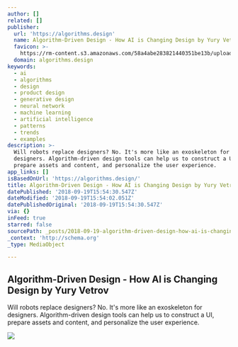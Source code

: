 ```yaml
---
author: []
related: []
publisher:
  url: 'https://algorithms.design'
  name: Algorithm-Driven Design - How AI is Changing Design by Yury Vetrov
  favicon: >-
    https://rm-content.s3.amazonaws.com/58a4abe283821440351be13b/upload-905fc510-fb5b-11e6-b326-9b217b12a9f3_144.png
  domain: algorithms.design
keywords:
  - ai
  - algorithms
  - design
  - product design
  - generative design
  - neural network
  - machine learning
  - artificial intelligence
  - patterns
  - trends
  - examples
description: >-
  Will robots replace designers? No. It's more like an exoskeleton for
  designers. Algorithm-driven design tools can help us to construct a UI,
  prepare assets and content, and personalize the user experience.
app_links: []
isBasedOnUrl: 'https://algorithms.design/'
title: Algorithm-Driven Design - How AI is Changing Design by Yury Vetrov
datePublished: '2018-09-19T15:54:30.547Z'
dateModified: '2018-09-19T15:54:02.051Z'
datePublishedOriginal: '2018-09-19T15:54:30.547Z'
via: {}
inFeed: true
starred: false
sourcePath: _posts/2018-09-19-algorithm-driven-design-how-ai-is-changing-design-by-yury.md
_context: 'http://schema.org'
_type: MediaObject

---
```

<article style=""><h1>Algorithm-Driven Design - How AI is Changing Design by Yury Vetrov</h1><p>Will robots replace designers? No. It's more like an exoskeleton for designers. Algorithm-driven design tools can help us to construct a UI, prepare assets and content, and personalize the user experience.</p><img src="https://d3n32ilufxuvd1.cloudfront.net/58a4abe283821440351be13b/707887/screenshot-99617fd0-b90c-11e8-9913-3766fb6fcd3d_readyscr_1024.jpg" /></article>